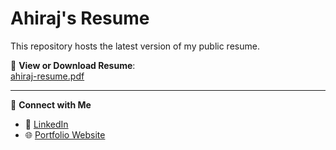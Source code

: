 # Ahiraj's Resume

This repository hosts the latest version of my public resume.

📄 **View or Download Resume**:  
[ahiraj-resume.pdf](https://ahiraj-k.github.io/resume/ahiraj-resume.pdf)

---

🔗 **Connect with Me**  
- 💼 [LinkedIn](https://www.linkedin.com/in/ahiraj-k/)  
- 🌐 [Portfolio Website]([https://ahiraj-k.github.io/](https://ahiraj.vercel.app/))

